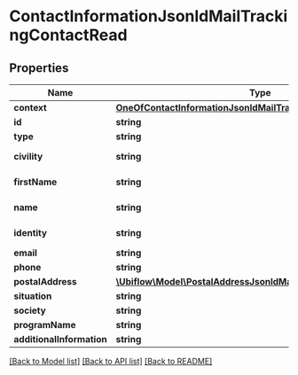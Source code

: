 # ContactInformationJsonldMailTrackingContactRead

## Properties
Name | Type | Description | Notes
------------ | ------------- | ------------- | -------------
**context** | [**OneOfContactInformationJsonldMailTrackingContactReadContext**](OneOfContactInformationJsonldMailTrackingContactReadContext.md) |  | [optional] 
**id** | **string** |  | [optional] 
**type** | **string** |  | [optional] 
**civility** | **string** | The civility of the contact, as given by the portal. | [optional] 
**firstName** | **string** | The first name of the contact, as given by the portal. | [optional] 
**name** | **string** | The last name of the contact, as given by the portal. | [optional] 
**identity** | **string** | The identity of the contact, as given by the portal. | [optional] 
**email** | **string** | The email of the contact. | [optional] 
**phone** | **string** | The phone of the contact. | [optional] 
**postalAddress** | [**\Ubiflow\Model\PostalAddressJsonldMailTrackingContactRead**](PostalAddressJsonldMailTrackingContactRead.md) |  | [optional] 
**situation** | **string** | situation. | [optional] 
**society** | **string** | societe. | [optional] 
**programName** | **string** | PROGRAMME_NOM. | [optional] 
**additionalInformation** | **string** | INFORMATIONS_COMPLEMENTAIRES | [optional] 

[[Back to Model list]](../../README.md#documentation-for-models) [[Back to API list]](../../README.md#documentation-for-api-endpoints) [[Back to README]](../../README.md)

